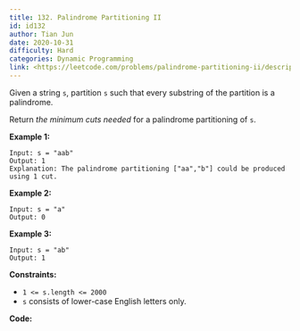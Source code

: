 ```yaml
---
title: 132. Palindrome Partitioning II
id: id132
author: Tian Jun
date: 2020-10-31
difficulty: Hard
categories: Dynamic Programming
link: <https://leetcode.com/problems/palindrome-partitioning-ii/description/>
---
```


Given a string `s`, partition `s` such that every substring of the partition
is a palindrome.

Return _the minimum cuts needed_ for a palindrome partitioning of `s`.



**Example 1:**
            
	Input: s = "aab"    
	Output: 1    
	Explanation: The palindrome partitioning ["aa","b"] could be produced using 1 cut.    

**Example 2:**
            
	Input: s = "a"    
	Output: 0    

**Example 3:**
            
	Input: s = "ab"    
	Output: 1    



**Constraints:**

  * `1 <= s.length <= 2000`
  * `s` consists of lower-case English letters only.


**Code:**
